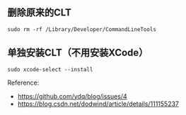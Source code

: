 ## 删除原来的CLT
```
sudo rm -rf /Library/Developer/CommandLineTools
```

## 单独安装CLT（不用安装XCode）
```
sudo xcode-select --install
```

Reference:
- https://github.com/ydq/blog/issues/4
- https://blog.csdn.net/dodwind/article/details/111155237

